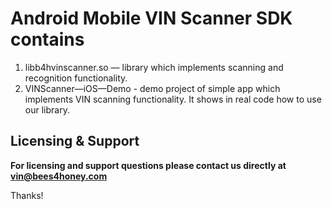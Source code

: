 # Android Mobile VIN Scanner SDK contains

1. libb4hvinscanner.so — library which implements scanning and recognition functionality. 
2. VINScanner—iOS—Demo - demo project of simple app which implements VIN scanning functionality. It shows in real code how to use our library.

## Licensing & Support

**For licensing and support questions please contact us directly at vin@bees4honey.com**

Thanks!
